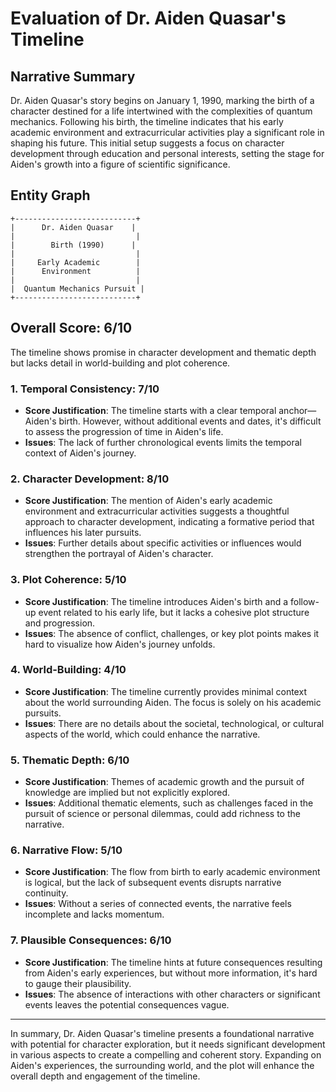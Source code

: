 # Evaluation of Dr. Aiden Quasar's Timeline

## Narrative Summary
Dr. Aiden Quasar's story begins on January 1, 1990, marking the birth of a character destined for a life intertwined with the complexities of quantum mechanics. Following his birth, the timeline indicates that his early academic environment and extracurricular activities play a significant role in shaping his future. This initial setup suggests a focus on character development through education and personal interests, setting the stage for Aiden's growth into a figure of scientific significance.

## Entity Graph
```
+---------------------------+
|      Dr. Aiden Quasar    |
|                           |
|        Birth (1990)      |
|                           |
|     Early Academic        |
|      Environment          |
|                           |
|  Quantum Mechanics Pursuit |
+---------------------------+
```

## Overall Score: 6/10
The timeline shows promise in character development and thematic depth but lacks detail in world-building and plot coherence. 

### 1. Temporal Consistency: 7/10
- **Score Justification**: The timeline starts with a clear temporal anchor—Aiden's birth. However, without additional events and dates, it's difficult to assess the progression of time in Aiden's life.
- **Issues**: The lack of further chronological events limits the temporal context of Aiden's journey.

### 2. Character Development: 8/10
- **Score Justification**: The mention of Aiden's early academic environment and extracurricular activities suggests a thoughtful approach to character development, indicating a formative period that influences his later pursuits.
- **Issues**: Further details about specific activities or influences would strengthen the portrayal of Aiden's character.

### 3. Plot Coherence: 5/10
- **Score Justification**: The timeline introduces Aiden's birth and a follow-up event related to his early life, but it lacks a cohesive plot structure and progression.
- **Issues**: The absence of conflict, challenges, or key plot points makes it hard to visualize how Aiden's journey unfolds.

### 4. World-Building: 4/10
- **Score Justification**: The timeline currently provides minimal context about the world surrounding Aiden. The focus is solely on his academic pursuits.
- **Issues**: There are no details about the societal, technological, or cultural aspects of the world, which could enhance the narrative.

### 5. Thematic Depth: 6/10
- **Score Justification**: Themes of academic growth and the pursuit of knowledge are implied but not explicitly explored.
- **Issues**: Additional thematic elements, such as challenges faced in the pursuit of science or personal dilemmas, could add richness to the narrative.

### 6. Narrative Flow: 5/10
- **Score Justification**: The flow from birth to early academic environment is logical, but the lack of subsequent events disrupts narrative continuity.
- **Issues**: Without a series of connected events, the narrative feels incomplete and lacks momentum.

### 7. Plausible Consequences: 6/10
- **Score Justification**: The timeline hints at future consequences resulting from Aiden's early experiences, but without more information, it's hard to gauge their plausibility.
- **Issues**: The absence of interactions with other characters or significant events leaves the potential consequences vague.

---

In summary, Dr. Aiden Quasar's timeline presents a foundational narrative with potential for character exploration, but it needs significant development in various aspects to create a compelling and coherent story. Expanding on Aiden's experiences, the surrounding world, and the plot will enhance the overall depth and engagement of the timeline.